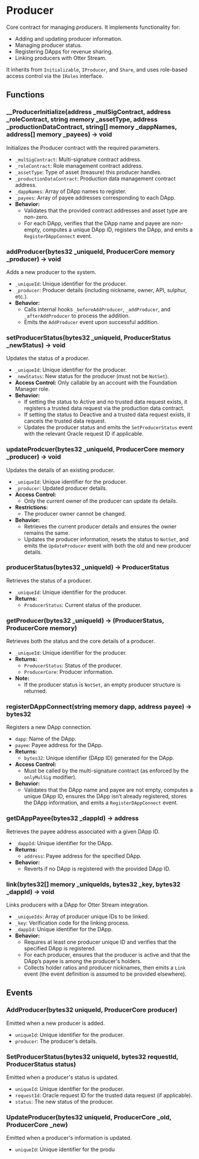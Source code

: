# Producer

Core contract for managing producers. It implements functionality for:
- Adding and updating producer information.
- Managing producer status.
- Registering DApps for revenue sharing.
- Linking producers with Otter Stream.

It inherits from `Initializable`, `IProducer`, and `Share`, and uses role-based access control via the `IRoles` interface.

## Functions

### __ProducerInitialize(address _mulSigContract, address _roleContract, string memory _assetType, address _productionDataContract, string[] memory _dappNames, address[] memory _payees) -> void  
Initializes the Producer contract with the required parameters.  
- `_mulSigContract`: Multi-signature contract address.  
- `_roleContract`: Role management contract address.  
- `_assetType`: Type of asset (treasure) this producer handles.  
- `_productionDataContract`: Production data management contract address.  
- `_dappNames`: Array of DApp names to register.  
- `_payees`: Array of payee addresses corresponding to each DApp.  
- **Behavior:**  
  - Validates that the provided contract addresses and asset type are non-zero.  
  - For each DApp, verifies that the DApp name and payee are non-empty, computes a unique DApp ID, registers the DApp, and emits a `RegisterDAppConnect` event.

### addProducer(bytes32 _uniqueId, ProducerCore memory _producer) -> void  
Adds a new producer to the system.  
- `_uniqueId`: Unique identifier for the producer.  
- `_producer`: Producer details (including nickname, owner, API, sulphur, etc.).  
- **Behavior:**  
  - Calls internal hooks `_beforeAddProducer`, `_addProducer`, and `_afterAddProducer` to process the addition.  
  - Emits the `AddProducer` event upon successful addition.

### setProducerStatus(bytes32 _uniqueId, ProducerStatus _newStatus) -> void  
Updates the status of a producer.  
- `_uniqueId`: Unique identifier for the producer.  
- `_newStatus`: New status for the producer (must not be `NotSet`).  
- **Access Control:** Only callable by an account with the Foundation Manager role.  
- **Behavior:**  
  - If setting the status to Active and no trusted data request exists, it registers a trusted data request via the production data contract.  
  - If setting the status to Deactive and a trusted data request exists, it cancels the trusted data request.  
  - Updates the producer status and emits the `SetProducerStatus` event with the relevant Oracle request ID if applicable.

### updateProdcuer(bytes32 _uniqueId, ProducerCore memory _producer) -> void  
Updates the details of an existing producer.  
- `_uniqueId`: Unique identifier for the producer.  
- `_producer`: Updated producer details.  
- **Access Control:**  
  - Only the current owner of the producer can update its details.  
- **Restrictions:**  
  - The producer owner cannot be changed.  
- **Behavior:**  
  - Retrieves the current producer details and ensures the owner remains the same.  
  - Updates the producer information, resets the status to `NotSet`, and emits the `UpdateProducer` event with both the old and new producer details.

### producerStatus(bytes32 _uniqueId) -> ProducerStatus  
Retrieves the status of a producer.  
- `_uniqueId`: Unique identifier for the producer.  
- **Returns:**  
  - `ProducerStatus`: Current status of the producer.

### getProducer(bytes32 _uniqueId) -> (ProducerStatus, ProducerCore memory)  
Retrieves both the status and the core details of a producer.  
- `_uniqueId`: Unique identifier for the producer.  
- **Returns:**  
  - `ProducerStatus`: Status of the producer.  
  - `ProducerCore`: Producer information.  
- **Note:**  
  - If the producer status is `NotSet`, an empty producer structure is returned.

### registerDAppConnect(string memory dapp, address payee) -> bytes32  
Registers a new DApp connection.  
- `dapp`: Name of the DApp.  
- `payee`: Payee address for the DApp.  
- **Returns:**  
  - `bytes32`: Unique identifier (DApp ID) generated for the DApp.  
- **Access Control:**  
  - Must be called by the multi-signature contract (as enforced by the `onlyMulSig` modifier).  
- **Behavior:**  
  - Validates that the DApp name and payee are not empty, computes a unique DApp ID, ensures the DApp isn’t already registered, stores the DApp information, and emits a `RegisterDAppConnect` event.

### getDAppPayee(bytes32 _dappId) -> address  
Retrieves the payee address associated with a given DApp ID.  
- `_dappId`: Unique identifier for the DApp.  
- **Returns:**  
  - `address`: Payee address for the specified DApp.  
- **Behavior:**  
  - Reverts if no DApp is registered with the provided DApp ID.

### link(bytes32[] memory _uniqueIds, bytes32 _key, bytes32 _dappId) -> void  
Links producers with a DApp for Otter Stream integration.  
- `_uniqueIds`: Array of producer unique IDs to be linked.  
- `_key`: Verification code for the linking process.  
- `_dappId`: Unique identifier for the DApp.  
- **Behavior:**  
  - Requires at least one producer unique ID and verifies that the specified DApp is registered.  
  - For each producer, ensures that the producer is active and that the DApp’s payee is among the producer's holders.  
  - Collects holder ratios and producer nicknames, then emits a `Link` event (the event definition is assumed to be provided elsewhere).

## Events

### AddProducer(bytes32 uniqueId, ProducerCore producer)
Emitted when a new producer is added.
- `uniqueId`: Unique identifier for the producer.
- `producer`: The producer's details.

### SetProducerStatus(bytes32 uniqueId, bytes32 requestId, ProducerStatus status)
Emitted when a producer's status is updated.
- `uniqueId`: Unique identifier for the producer.
- `requestId`: Oracle request ID for the trusted data request (if applicable).
- `status`: The new status of the producer.

### UpdateProducer(bytes32 uniqueId, ProducerCore _old, ProducerCore _new)
Emitted when a producer's information is updated.
- `uniqueId`: Unique identifier for the produ
